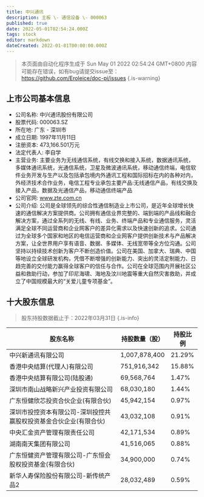 ```yaml
---
title: 中兴通讯
description: 主板 \- 通信设备 \- 000063
published: true
date: 2022-05-01T02:54:24.000Z
tags: stock
editor: markdown
dateCreated: 2022-01-01T00:00:00.000Z
---
```


> 本页面由自动化程序生成于 Sun May 01 2022 02:54:24 GMT+0800
> 内容可能存在错误，如有bug请提交issue至：https://github.com/Eroleice/doc-pi/issues
{.is-warning}

## 上市公司基本信息
- 公司名称: 中兴通讯股份有限公司
- 股票代码: 000063.SZ
- 所在地: 广东 - 深圳市
- 成立日期: 1997年11月11日
- 注册资本: 473,166.501万元
- 法定代表人: 李自学
- 主营业务: 主要业务为无线通信系统，有线交换和接入系统，数据通讯系统，多媒体通讯系统，光通信系统，卫星及微波通讯系统，移动通信终端，电信软件业务开发与生产以及包括承包境内外通讯工程和国际招标在内的各种对内，外经济技术合作业务，电信工程专业承包主要产品:无线通信产品，有线交换及接入产品，数据及光通信产品，移动通信终端产品
- 公司官网: www.zte.com.cn
- 公司介绍: 公司是全球领先的综合性通信制造业上市公司，是近年全球增长快速的通信解决方案提供商。公司拥有通信业界完整的、端到端的产品线和融合解决方案，通过全系列的无线、有线、业务、终端产品和专业通信服务，灵活满足全球不同运营商和企业网客户的差异化需求以及快速创新的追求。公司通过为全球多个国家和地区的电信运营商和企业网客户提供创新技术与产品解决方案，让全世界用户享有语音、数据、多媒体、无线宽带等全方位沟通。公司坚持以持续技术创新为客户不断创造价值。公司在美国、加拿大、瑞典、中国等地设立全球研发机构，凭借不断增强的创新能力、突出的灵活定制能力、日趋完善的交付能力赢得全球客户的信任与合作。公司在全球范围内开展社区公益和救助行动，参加了印尼海啸、海地及汶川地震等重大自然灾害救助，并成立了中国规模最大的“关爱儿童专项基金”。


## 十大股东信息
> 股东持股数据截止于：2022年03月31日
{.is-info}

| 股东名称 | 持股数量（股） | 持股比例 |
| --- | --- | --- |
| 中兴新通讯有限公司 | 1,007,878,400 | 21.29% |
| 香港中央结算(代理人)有限公司 | 751,916,342 | 15.88% |
| 香港中央结算有限公司(陆股通) | 69,568,764 | 1.47% |
| 深圳市南山战略新兴产业投资有限公司 | 68,030,180 | 1.44% |
| 广东恒健欣芯投资合伙企业(有限合伙) | 45,942,154 | 0.97% |
| 深圳市投控资本有限公司-深圳投控共赢股权投资基金合伙企业(有限合伙) | 43,032,108 | 0.91% |
| 中央汇金资产管理有限责任公司 | 42,171,534 | 0.89% |
| 湖南南天集团有限公司 | 41,516,065 | 0.88% |
| 广东恒健资产管理有限公司-广东恒会股权投资基金(有限合伙) | 34,900,000 | 0.74% |
| 新华人寿保险股份有限公司-新传统产品2 | 28,032,489 | 0.59% |




